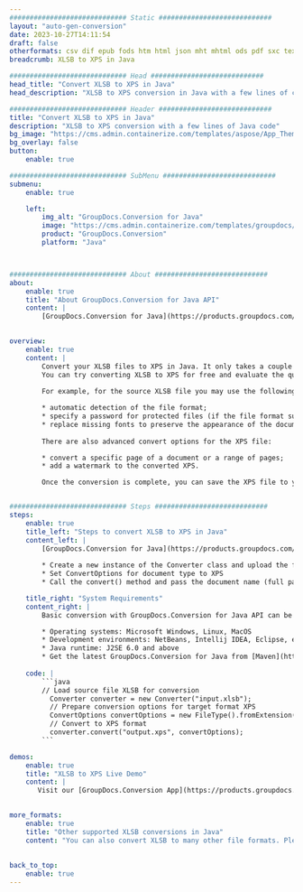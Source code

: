 ```yaml
---
############################# Static ############################
layout: "auto-gen-conversion"
date: 2023-10-27T14:11:54
draft: false
otherformats: csv dif epub fods htm html json mht mhtml ods pdf sxc tex tsv xlam xls xlsb xlsm xlsx xlt xltm xltx xml xps
breadcrumb: XLSB to XPS in Java

############################# Head ############################
head_title: "Convert XLSB to XPS in Java"
head_description: "XLSB to XPS conversion in Java with a few lines of code. Convert over 160 file formats using the GroupDocs document conversion API for Java"

############################# Header ############################
title: "Convert XLSB to XPS in Java"
description: "XLSB to XPS conversion with a few lines of Java code"
bg_image: "https://cms.admin.containerize.com/templates/aspose/App_Themes/V3/images/bg/header1.png"
bg_overlay: false
button:
    enable: true

############################# SubMenu ############################
submenu:
    enable: true

    left:
        img_alt: "GroupDocs.Conversion for Java"
        image: "https://cms.admin.containerize.com/templates/groupdocs/images/product-logos/90x90-noborder/groupdocs-conversion-java.png"
        product: "GroupDocs.Conversion"
        platform: "Java"



############################# About ############################
about:
    enable: true
    title: "About GroupDocs.Conversion for Java API"
    content: |
        [GroupDocs.Conversion for Java](https://products.groupdocs.com/conversion/java/) is an advanced file format conversion API for converting between popular image and document formats such as Microsoft Office, OpenDocument, PDF, HTML, email, CAD. and much more with just a few lines of code. The native API automatically detects the formats of the original documents and offers many options for customizing the converted documents. Along with the function of extracting information from a document, it also supports caching of the conversion results to the local disk by default. However, any type of cache storage can be supported by implementing the appropriate interfaces - Amazon S3, Dropbox, Google Drive, Windows Azure, Reddis, or any others.
    

overview:
    enable: true
    content: |
        Convert your XLSB files to XPS in Java. It only takes a couple of lines of Java code on any platform of your choice, such as Windows, Linux, macOS.
        You can try converting XLSB to XPS for free and evaluate the quality of the conversion results. Along with simple file conversion scripts, you can try more sophisticated options for loading the XLSB source file and storing the XPS output. 
        
        For example, for the source XLSB file you may use the following load options:

        * automatic detection of the file format;
        * specify a password for protected files (if the file format supports it);
        * replace missing fonts to preserve the appearance of the document.
        
        There are also advanced convert options for the XPS file:

        * convert a specific page of a document or a range of pages;
        * add a watermark to the converted XPS.

        Once the conversion is complete, you can save the XPS file to your local file path or to any third party storage such as FTP, Amazon S3, Google Drive, Dropbox etc. Please note - to convert XLSB to XPS, you do not need to install any additional software, such as MS Office, Open Office, Adobe Acrobat Reader etc.


############################# Steps ############################
steps:
    enable: true
    title_left: "Steps to convert XLSB to XPS in Java"
    content_left: |
        [GroupDocs.Conversion for Java](https://products.groupdocs.com/conversion/java/) allows developers to easily convert XLSB file to XPS with a few lines of code.
        
        * Create a new instance of the Converter class and upload the file XLSB with the full path
        * Set ConvertOptions for document type to XPS
        * Call the convert() method and pass the document name (full path) and format (XPS) as a parameter

    title_right: "System Requirements"
    content_right: |
        Basic conversion with GroupDocs.Conversion for Java API can be done with just a few lines of code. Our APIs are supported on all major platforms and operating systems. Before executing the code below, make sure you have the following prerequisites installed on your system.

        * Operating systems: Microsoft Windows, Linux, MacOS
        * Development environments: NetBeans, Intellij IDEA, Eclipse, etc.
        * Java runtime: J2SE 6.0 and above
        * Get the latest GroupDocs.Conversion for Java from [Maven](https://repository.groupdocs.com/webapp/#/artifacts/browse/tree/General/repo/com/groupdocs/groupdocs-conversion)
         
    code: |
        ```java    
        // Load source file XLSB for conversion
          Converter converter = new Converter("input.xlsb");
          // Prepare conversion options for target format XPS
          ConvertOptions convertOptions = new FileType().fromExtension("xps").getConvertOptions();
          // Convert to XPS format
          converter.convert("output.xps", convertOptions);
        ```

demos:
    enable: true
    title: "XLSB to XPS Live Demo"
    content: |
       Visit our [GroupDocs.Conversion App](https://products.groupdocs.app/conversion/family) website and try XLSB to XPS conversion now. The free demo has the following benefits
          

more_formats:
    enable: true
    title: "Other supported XLSB conversions in Java"
    content: "You can also convert XLSB to many other file formats. Please see the list below."
       
       
back_to_top:
    enable: true
---
```

